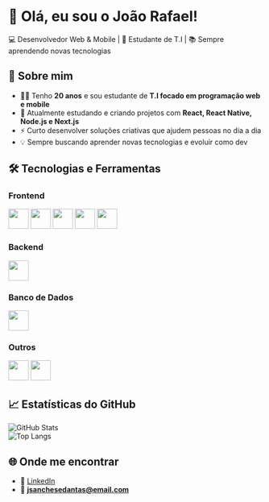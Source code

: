 # 👋 Olá, eu sou o João Rafael!  

💻 Desenvolvedor Web & Mobile | 📱 Estudante de T.I | 📚 Sempre aprendendo novas tecnologias 

## 🚀 Sobre mim  
- 🧑‍🎓 Tenho **20 anos** e sou estudante de **T.I focado em programação web e mobile**  
- 🌱 Atualmente estudando e criando projetos com **React, React Native, Node.js e Next.js**  
- ⚡ Curto desenvolver soluções criativas que ajudem pessoas no dia a dia  
- 💡 Sempre buscando aprender novas tecnologias e evoluir como dev  

## 🛠️ Tecnologias e Ferramentas  

### Frontend  
<div align="left">
  <img src="https://cdn.jsdelivr.net/gh/devicons/devicon/icons/html5/html5-original.svg" width="40" height="40"/>
  <img src="https://cdn.jsdelivr.net/gh/devicons/devicon/icons/css3/css3-original.svg" width="40" height="40"/>
  <img src="https://cdn.jsdelivr.net/gh/devicons/devicon/icons/javascript/javascript-original.svg" width="40" height="40"/>
  <img src="https://cdn.jsdelivr.net/gh/devicons/devicon/icons/react/react-original.svg" width="40" height="40"/>
  <img src="https://cdn.jsdelivr.net/gh/devicons/devicon/icons/react/react-original-wordmark.svg" width="40" height="40"/>
</div>  

### Backend  
<div align="left">
  <img src="https://cdn.jsdelivr.net/gh/devicons/devicon/icons/nodejs/nodejs-original.svg" width="40" height="40"/>
</div>  

### Banco de Dados  
<div align="left">
  <img src="https://cdn.jsdelivr.net/gh/devicons/devicon/icons/mysql/mysql-original.svg" width="40" height="40"/>
</div>  

### Outros  
<div align="left">
  <img src="https://cdn.jsdelivr.net/gh/devicons/devicon/icons/github/github-original.svg" width="40" height="40"/>
  <img src="https://cdn.jsdelivr.net/gh/devicons/devicon/icons/insomnia/insomnia-original.svg" width="40" height="40"/>
</div>  

## 📈 Estatísticas do GitHub  
![GitHub Stats](https://github-readme-stats.vercel.app/api?username=JoaoRafaelSanches&show_icons=true&theme=radical)  
![Top Langs](https://github-readme-stats.vercel.app/api/top-langs/?username=JoaoRafaelSanches&layout=compact&theme=radical)  

## 🌐 Onde me encontrar  
- 💼 [LinkedIn](www.linkedin.com/in/joão-rafael-sanches-e-dantas)  
- 📧 **jsanchesedantas@email.com**  
